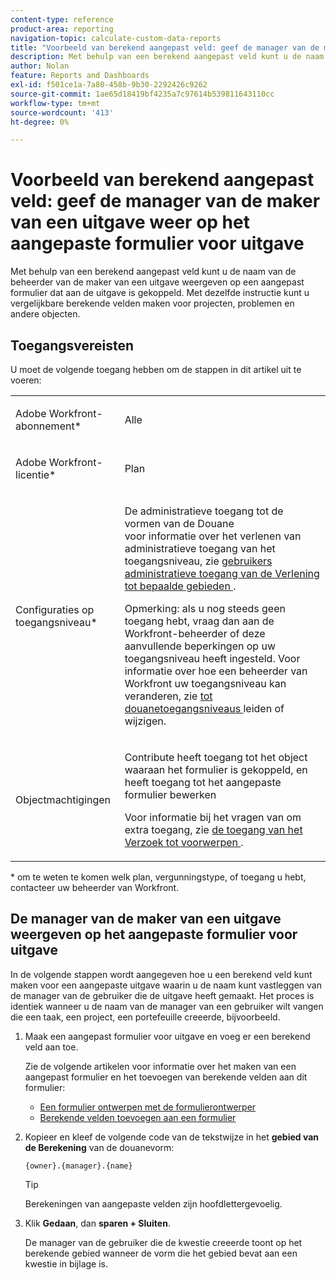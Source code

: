 ```yaml
---
content-type: reference
product-area: reporting
navigation-topic: calculate-custom-data-reports
title: "Voorbeeld van berekend aangepast veld: geef de manager van de maker van een uitgave weer op het aangepaste formulier voor uitgave"
description: Met behulp van een berekend aangepast veld kunt u de naam van de beheerder van de maker van een uitgave weergeven op een aangepast formulier dat aan de uitgave is gekoppeld. Met dezelfde instructie kunt u vergelijkbare berekende velden maken voor projecten, problemen en andere objecten.
author: Nolan
feature: Reports and Dashboards
exl-id: f501ce1a-7a80-458b-9b30-2292426c9262
source-git-commit: 1ae65d18419bf4235a7c97614b539811643110cc
workflow-type: tm+mt
source-wordcount: '413'
ht-degree: 0%

---
```


# Voorbeeld van berekend aangepast veld: geef de manager van de maker van een uitgave weer op het aangepaste formulier voor uitgave

Met behulp van een berekend aangepast veld kunt u de naam van de beheerder van de maker van een uitgave weergeven op een aangepast formulier dat aan de uitgave is gekoppeld. Met dezelfde instructie kunt u vergelijkbare berekende velden maken voor projecten, problemen en andere objecten.

<!--outdated link: 
>[!TIP]
>
>For information about additional custom text mode examples from other customers, follow the [Text Mode Reporting](https://one.workfront.com/s/topic/0TO0z000000cdHmGAI/text-mode-reporting?tabset-21363=3) topic on our Community site.
-->

## Toegangsvereisten

U moet de volgende toegang hebben om de stappen in dit artikel uit te voeren:

<table style="table-layout:auto"> 
 <col> 
 <col> 
 <tbody> 
  <tr> 
   <td> <p>Adobe Workfront-abonnement*</p> </td> 
   <td>Alle</td> 
  </tr> 
  <tr> 
   <td> <p>Adobe Workfront-licentie*</p> </td> 
   <td> <p>Plan </p> </td> 
  </tr> 
  <tr data-mc-conditions=""> 
   <td>Configuraties op toegangsniveau*</td> 
   <td> <p>De administratieve toegang tot de vormen van de Douane <br> voor informatie over het verlenen van administratieve toegang van het toegangsniveau, zie <a href="../../../administration-and-setup/add-users/configure-and-grant-access/grant-users-admin-access-certain-areas.md" class="MCXref xref"> gebruikers administratieve toegang van de Verlening tot bepaalde gebieden </a>.</p> <p>Opmerking: als u nog steeds geen toegang hebt, vraag dan aan de Workfront-beheerder of deze aanvullende beperkingen op uw toegangsniveau heeft ingesteld. Voor informatie over hoe een beheerder van Workfront uw toegangsniveau kan veranderen, zie <a href="../../../administration-and-setup/add-users/configure-and-grant-access/create-modify-access-levels.md" class="MCXref xref"> tot douanetoegangsniveaus </a> leiden of wijzigen.</p> </td> 
  </tr> 
  <tr data-mc-conditions=""> 
   <td> <p>Objectmachtigingen</p> </td> 
   <td> <p>Contribute heeft toegang tot het object waaraan het formulier is gekoppeld, en heeft toegang tot het aangepaste formulier bewerken</p> <p>Voor informatie bij het vragen van om extra toegang, zie <a href="../../../workfront-basics/grant-and-request-access-to-objects/request-access.md" class="MCXref xref"> de toegang van het Verzoek tot voorwerpen </a>.</p> </td> 
  </tr> 
 </tbody> 
</table>

&#42; om te weten te komen welk plan, vergunningstype, of toegang u hebt, contacteer uw beheerder van Workfront.

## De manager van de maker van een uitgave weergeven op het aangepaste formulier voor uitgave

In de volgende stappen wordt aangegeven hoe u een berekend veld kunt maken voor een aangepaste uitgave waarin u de naam kunt vastleggen van de manager van de gebruiker die de uitgave heeft gemaakt. Het proces is identiek wanneer u de naam van de manager van een gebruiker wilt vangen die een taak, een project, een portefeuille creeerde, bijvoorbeeld.

1. Maak een aangepast formulier voor uitgave en voeg er een berekend veld aan toe.

   Zie de volgende artikelen voor informatie over het maken van een aangepast formulier en het toevoegen van berekende velden aan dit formulier:

   * [Een formulier ontwerpen met de formulierontwerper](/help/quicksilver/administration-and-setup/customize-workfront/create-manage-custom-forms/form-designer/design-a-form/design-a-form.md)
   * [Berekende velden toevoegen aan een formulier](/help/quicksilver/administration-and-setup/customize-workfront/create-manage-custom-forms/form-designer/design-a-form/add-a-calculated-field.md)

1. Kopieer en kleef de volgende code van de tekstwijze in het **gebied van de Berekening** van de douanevorm:

   ```
   {owner}.{manager}.{name}
   ```

   >[!TIP]
   >
   >Berekeningen van aangepaste velden zijn hoofdlettergevoelig.

1. Klik **Gedaan**, dan **sparen + Sluiten**.

   De manager van de gebruiker die de kwestie creeerde toont op het berekende gebied wanneer de vorm die het gebied bevat aan een kwestie in bijlage is.
